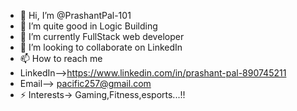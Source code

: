 - 👋 Hi, I’m @PrashantPal-101
- 👀 I’m quite good in Logic Building
- 🌱 I’m currently FullStack web developer
- 💞️ I’m looking to collaborate on LinkedIn
- 📫 How to reach me
- LinkedIn-->https://www.linkedin.com/in/prashant-pal-890745211
- Email--> pacific257@gmail.com
- ⚡ Interests-> Gaming,Fitness,esports...!!

<!---
PrashantPal-101/PrashantPal-101 is a ✨ special ✨ repository because its `README.md` (this file) appears on your GitHub profile.
You can click the Preview link to take a look at your changes.
--->
